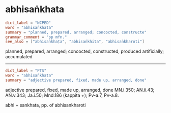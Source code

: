 # abhisaṅkhata

``` toml
dict_label = "NCPED"
word = "abhisaṅkhata"
summary = "planned, prepared, arranged; concocted, constructe"
grammar_comment = "pp mfn."
see_also = ["abhisaṅkhaṭa", "abhisaṅkhita", "abhisaṅkharoti"]
```

planned, prepared, arranged; concocted, constructed, produced artificially; accumulated

--------------------

``` toml
dict_label = "PTS"
word = "abhisaṅkhata"
summary = "adjective prepared, fixed, made up, arranged, done"
```

adjective prepared, fixed, made up, arranged, done MN.i.350; AN.ii.43; AN.v.343; Ja.i.50; Mnd.186 (kappita \+); Pv\-a.7, Pv\-a.8.

abhi \+ sankhata, pp. of abhisankharoti

